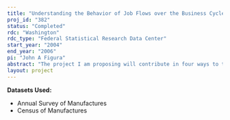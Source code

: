 ```yaml
---
title: "Understanding the Behavior of Job Flows over the Business Cycle"
proj_id: "382"
status: "Completed"
rdc: "Washington"
rdc_type: "Federal Statistical Research Data Center"
start_year: "2004"
end_year: "2006"
pi: "John A Figura"
abstract: "The project I am proposing will contribute in four ways to the understanding and improvement of Census data: first, it will develop filtering and flagging programs, which will identify unusual and potentially spurious observations for plants in the Annual Survey of Manufacturers (ASM). Second, it will also estimate or impute data for missing observations or observations deemed likely to be spurious. Third, because the project estimates population moments from relatively long panels of plants, it will further the understanding of the representativeness and usefulness of estimates constructed from longitudinal data. Finally, the project will further the understanding of the dynamic behavior of plants, in particular their demand for labor. In this regard, the project proposes to answer two sets of questions related to the behavior of plant level employment: (1) do plants time their restructuring activities to correspond with fluctuations in the business cycle and if so, which types of plants are more likely to do so, and (2) are there asymmetric movements in job flows at the plant level and do these plant-level asymmetric movements, if they exist, translate into asymmetric job flow movements at the aggregate level. Answering these questions requires the construction of panels of plants from the ASM, with panels grouped by relevant plant characteristics, such as size and industry. To prevent spurious data from contaminating results, I will filter out or flag unusual patterns in plants’ time series of characteristics as well as impute data that is either missing or appears spurious. To appropriately interpret my results, I will compare characteristics of plants from my longitudinal samples to the overall ASM, evaluating the representativeness, and hence the usefulness, of estimates constructed from longitudinal data. The data sets I will need are the ASM from 1972 to the most recent available and the Census of Manufacturers (CM) from 1967 to the most recent available. Considerable processing of this data has already been performed in the construction of data files for the Gross Flows project. Thus, I would also like to have access to many of the files constructed from the ASM and the CM in the Gross Flows project."
layout: project
---
```


**Datasets Used:**

  - Annual Survey of Manufactures 
  - Census of Manufactures 


